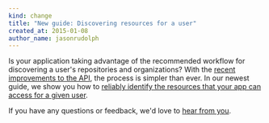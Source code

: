 ```yaml
---
kind: change
title: "New guide: Discovering resources for a user"
created_at: 2015-01-08
author_name: jasonrudolph
---
```


Is your application taking advantage of the recommended workflow for discovering a user's repositories and organizations? With the [recent improvements to the API](/changes/2014-12-08-organization-permissions-api-preview/), the process is simpler than ever. In our newest guide, we show you how to [reliably identify the resources that your app can access for a given user](guides/discovering-resources-for-a-user/).

If you have any questions or feedback, we'd love to [hear from you][contact].

[contact]: https://github.com/contact?form%5Bsubject%5D=API+v3:+Discovering+resources+for+a+user
